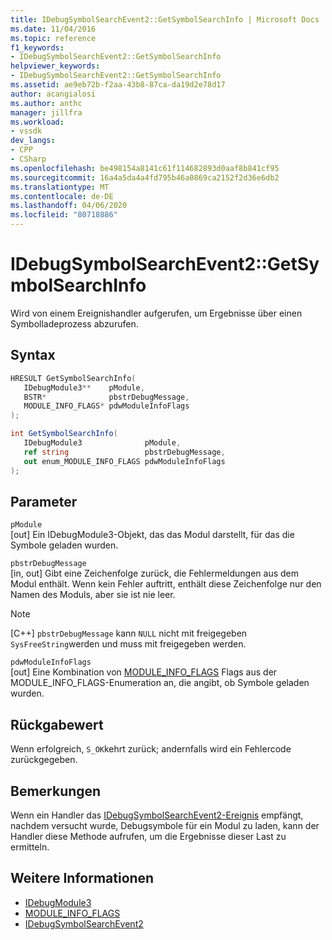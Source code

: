 ```yaml
---
title: IDebugSymbolSearchEvent2::GetSymbolSearchInfo | Microsoft Docs
ms.date: 11/04/2016
ms.topic: reference
f1_keywords:
- IDebugSymbolSearchEvent2::GetSymbolSearchInfo
helpviewer_keywords:
- IDebugSymbolSearchEvent2::GetSymbolSearchInfo
ms.assetid: ae9eb72b-f2aa-43b8-87ca-da19d2e78d17
author: acangialosi
ms.author: anthc
manager: jillfra
ms.workload:
- vssdk
dev_langs:
- CPP
- CSharp
ms.openlocfilehash: be498154a8141c61f114682893d0aaf8b841cf95
ms.sourcegitcommit: 16a4a5da4a4fd795b46a0869ca2152f2d36e6db2
ms.translationtype: MT
ms.contentlocale: de-DE
ms.lasthandoff: 04/06/2020
ms.locfileid: "80718886"
---
```

# <a name="idebugsymbolsearchevent2getsymbolsearchinfo"></a>IDebugSymbolSearchEvent2::GetSymbolSearchInfo
Wird von einem Ereignishandler aufgerufen, um Ergebnisse über einen Symbolladeprozess abzurufen.

## <a name="syntax"></a>Syntax

```cpp
HRESULT GetSymbolSearchInfo(
   IDebugModule3**    pModule,
   BSTR*              pbstrDebugMessage,
   MODULE_INFO_FLAGS* pdwModuleInfoFlags
);
```

```csharp
int GetSymbolSearchInfo(
   IDebugModule3              pModule,
   ref string                 pbstrDebugMessage,
   out enum_MODULE_INFO_FLAGS pdwModuleInfoFlags
);
```

## <a name="parameters"></a>Parameter
`pModule`\
[out] Ein IDebugModule3-Objekt, das das Modul darstellt, für das die Symbole geladen wurden.

`pbstrDebugMessage`\
[in, out] Gibt eine Zeichenfolge zurück, die Fehlermeldungen aus dem Modul enthält. Wenn kein Fehler auftritt, enthält diese Zeichenfolge nur den Namen des Moduls, aber sie ist nie leer.

> [!NOTE]
> [C++] `pbstrDebugMessage` kann `NULL` nicht mit freigegeben `SysFreeString`werden und muss mit freigegeben werden.

`pdwModuleInfoFlags`\
[out] Eine Kombination von [MODULE_INFO_FLAGS](../../../extensibility/debugger/reference/module-info-flags.md) Flags aus der MODULE_INFO_FLAGS-Enumeration an, die angibt, ob Symbole geladen wurden.

## <a name="return-value"></a>Rückgabewert
 Wenn erfolgreich, `S_OK`kehrt zurück; andernfalls wird ein Fehlercode zurückgegeben.

## <a name="remarks"></a>Bemerkungen
 Wenn ein Handler das [IDebugSymbolSearchEvent2-Ereignis](../../../extensibility/debugger/reference/idebugsymbolsearchevent2.md) empfängt, nachdem versucht wurde, Debugsymbole für ein Modul zu laden, kann der Handler diese Methode aufrufen, um die Ergebnisse dieser Last zu ermitteln.

## <a name="see-also"></a>Weitere Informationen
- [IDebugModule3](../../../extensibility/debugger/reference/idebugmodule3.md)
- [MODULE_INFO_FLAGS](../../../extensibility/debugger/reference/module-info-flags.md)
- [IDebugSymbolSearchEvent2](../../../extensibility/debugger/reference/idebugsymbolsearchevent2.md)
